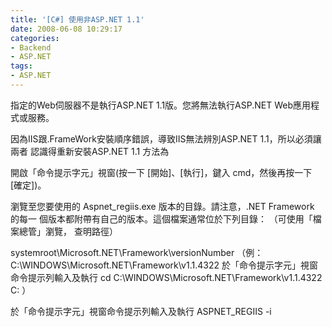 ```yaml
---
title: '[C#] 使用非ASP.NET 1.1'
date: 2008-06-08 10:29:17
categories:
- Backend
- ASP.NET
tags:
- ASP.NET
---
```

指定的Web伺服器不是執行ASP.NET 1.1版。您將無法執行ASP.NET Web應用程式或服務。

<!--more-->

因為IIS跟.FrameWork安裝順序錯誤，導致IIS無法辨別ASP.NET 1.1，所以必須讓兩者
認識得重新安裝ASP.NET 1.1 方法為

開啟「命令提示字元」視窗(按一下 [開始]、[執行]，鍵入 cmd，然後再按一下 [確定])。

瀏覽至您要使用的 Aspnet_regiis.exe 版本的目錄。請注意，.NET Framework 的每一
個版本都附帶有自己的版本。這個檔案通常位於下列目錄： （可使用「檔案總管」瀏覽，
查明路徑）

systemroot\Microsoft.NET\Framework\versionNumber
（例：C:\WINDOWS\Microsoft.NET\Framework\v1.1.4322
於「命令提示字元」視窗命令提示列輸入及執行
cd C:\WINDOWS\Microsoft.NET\Framework\v1.1.4322
C:
）

於「命令提示字元」視窗命令提示列輸入及執行
ASPNET_REGIIS -i